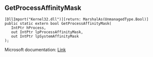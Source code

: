 ## GetProcessAffinityMask

```
[DllImport("Kernel32.dll")][return: MarshalAs(UnmanagedType.Bool)]
public static extern bool GetProcessAffinityMask(
   IntPtr hProcess,
   out IntPtr lpProcessAffinityMask,
   out IntPtr lpSystemAffinityMask
);
```

Microsoft documentation: [Link](https://learn.microsoft.com/en-us/windows/win32/api/winbase/nf-winbase-getprocessaffinitymask)

